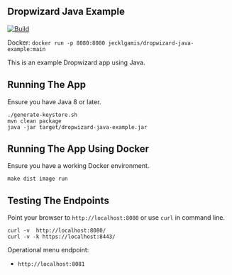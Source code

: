## Dropwizard Java Example

[![Build](https://github.com/jecklgamis/dropwizard-java-example/actions/workflows/build.yml/badge.svg)](https://github.com/jecklgamis/dropwizard-java-example/actions/workflows/build.yml)

Docker: `docker run -p 8080:8080 jecklgamis/dropwizard-java-example:main`

This is an example Dropwizard app using Java. 

## Running The App 
Ensure you have Java 8 or later.
```
./generate-keystore.sh
mvn clean package
java -jar target/dropwizard-java-example.jar
```

## Running The App Using Docker
Ensure you have a working Docker environment.
```
make dist image run
```

## Testing The Endpoints
Point your browser to `http://localhost:8080` or use `curl` in command line.

```
curl -v  http://localhost:8080/
curl -v -k https://localhost:8443/
```
Operational menu endpoint:
* `http://localhost:8081`


